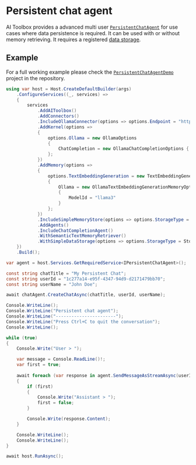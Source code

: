 # Persistent chat agent

AI Toolbox provides a advanced multi user [`PersistentChatAgent`](/api/AIToolbox.Agents.ChatCompletion.PersistentChatAgent.html) for use cases where data persistence is required. It can be used with or without memory retrieving. It requires a registered [data storage](/features/data-persistence.html#data-storage).

## Example

For a full working example please check the [`PersistentChatAgentDemo`](https://github.com/akordowski/ai-toolbox/tree/main/samples/PersistentChatAgentDemo) project in the repository.

```csharp
using var host = Host.CreateDefaultBuilder(args)
    .ConfigureServices((_, services) =>
    {
        services
            .AddAIToolbox()
            .AddConnectors()
            .IncludeOllamaConnector(options => options.Endpoint = "http://localhost:11434")
            .AddKernel(options =>
            {
                options.Ollama = new OllamaOptions
                {
                    ChatCompletion = new OllamaChatCompletionOptions { ModelId = "llama3" }
                };
            })
            .AddMemory(options =>
            {
                options.TextEmbeddingGeneration = new TextEmbeddingGenerationOptions
                {
                    Ollama = new OllamaTextEmbeddingGenerationMemoryOptions
                    {
                        ModelId = "llama3"
                    }
                };
            })
            .IncludeSimpleMemoryStore(options => options.StorageType = StorageType.Persistent)
            .AddAgents()
            .IncludeChatCompletionAgent()
            .WithSemanticTextMemoryRetriever()
            .WithSimpleDataStorage(options => options.StorageType = StorageType.Persistent);
    })
    .Build();

var agent = host.Services.GetRequiredService<IPersistentChatAgent>();

const string chatTitle = "My Persistent Chat";
const string userId = "1c277a14-e95f-4347-94d9-d2171479bb70";
const string userName = "John Doe";

await chatAgent.CreateChatAsync(chatTitle, userId, userName);

Console.WriteLine();
Console.WriteLine("Persistent chat agent");
Console.WriteLine("-----------------------");
Console.WriteLine("Press Ctrl+C to quit the conversation");
Console.WriteLine();

while (true)
{
    Console.Write("User > ");

    var message = Console.ReadLine()!;
    var first = true;
    
    await foreach (var response in agent.SendMessageAsStreamAsync(userId, message))
    {
        if (first)
        {
            Console.Write("Assistant > ");
            first = false;
        }

        Console.Write(response.Content);
    }

    Console.WriteLine();
    Console.WriteLine();
}

await host.RunAsync();
```
